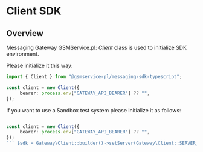 # Client SDK

## Overview

Messaging Gateway GSMService.pl: *Client* class is used to initialize SDK environment.

Please initialize it this way:

```typescript
import { Client } from "@gsmservice-pl/messaging-sdk-typescript";

const client = new Client({
     bearer: process.env["GATEWAY_API_BEARER"] ?? "",
});
```

If you want to use a Sandbox test system please initialize it as follows:

```typescript

const client = new Client({     
     bearer: process.env["GATEWAY_API_BEARER"] ?? "",
});
``` $sdk = Gateway\Client::builder()->setServer(Gateway\Client::SERVER_SANDBOX)->setSecurity($security)->build();
```